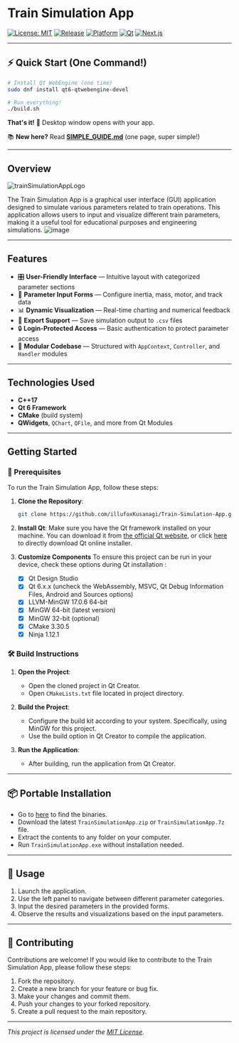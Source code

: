 # Train Simulation App
[![License: MIT](https://img.shields.io/badge/License-MIT-red.svg)](https://opensource.org/licenses/MIT)
[![Release](https://img.shields.io/github/v/release/illufoxKusanagi/Train-Simulation-App?display_name=tag&sort=semver)](https://github.com/illufoxKusanagi/Train-Simulation-App/releases)
[![Platform](https://img.shields.io/badge/platform-Linux%20%7C%20Windows-blue)](#)
[![Qt](https://img.shields.io/badge/Qt-6.x-green)](https://www.qt.io/)
[![Next.js](https://img.shields.io/badge/Next.js-14+-black)](https://nextjs.org/)

---

## ⚡ Quick Start (One Command!)

```bash
# Install Qt WebEngine (one time)
sudo dnf install qt6-qtwebengine-devel

# Run everything!
./build.sh
```

**That's it!** 🎉 Desktop window opens with your app.

📚 **New here?** Read **[SIMPLE_GUIDE.md](SIMPLE_GUIDE.md)** (one page, super simple!)

---

## Overview
![trainSimulationAppLogo](https://github.com/user-attachments/assets/c8c9747c-b962-458f-bf7a-166f7b57ff48)

The Train Simulation App is a graphical user interface (GUI) application designed to simulate various parameters related to train operations. This application allows users to input and visualize different train parameters, making it a useful tool for educational purposes and engineering simulations.
![image](https://github.com/user-attachments/assets/4c365f79-ba6d-44a6-a12c-6dbe0bf1c197)

---

## Features

- 🎛️ **User-Friendly Interface** — Intuitive layout with categorized parameter sections  
- 🧮 **Parameter Input Forms** — Configure inertia, mass, motor, and track data  
- 📊 **Dynamic Visualization** — Real-time charting and numerical feedback  
- 📁 **Export Support** — Save simulation output to `.csv` files  
- 🔒 **Login-Protected Access** — Basic authentication to protect parameter access  
- 🧩 **Modular Codebase** — Structured with `AppContext`, `Controller`, and `Handler` modules 

---

## Technologies Used

- **C++17**
- **Qt 6 Framework**
- **CMake** (build system)
- **QWidgets**, `QChart`, `QFile`, and more from Qt Modules

---

## Getting Started

### 🔧 Prerequisites

To run the Train Simulation App, follow these steps:

1. **Clone the Repository**:
   ```bash
   git clone https://github.com/illufoxKusanagi/Train-Simulation-App.git
   ```

2. **Install Qt**: Make sure you have the Qt framework installed on your machine. You can download it from [the official Qt website](https://www.qt.io/download), or click [here](https://d13lb3tujbc8s0.cloudfront.net/onlineinstallers/qt-online-installer-windows-x64-4.9.0.exe) to directly download Qt online installer.

3. **Customize Components** 
   To ensure this project can be run in your device, check these options during Qt installation : 
   - [x] Qt Design Studio
   - [x] Qt 6.x.x (uncheck the WebAssembly, MSVC, Qt Debug Information Files, Android and Sources options)
   - [x] LLVM-MinGW 17.0.6 64-bit
   - [x] MinGW 64-bit (latest version)
   - [x] MinGW 32-bit (optional)
   - [x] CMake 3.30.5
   - [x] Ninja 1.12.1

### 🛠️ Build Instructions

1. **Open the Project**:
   - Open the cloned project in Qt Creator.
   - Open `CMakeLists.txt` file located in project directory.

2. **Build the Project**:
   - Configure the build kit according to your system. Specifically, using MinGW for this project.
   - Use the build option in Qt Creator to compile the application.

3. **Run the Application**:
   - After building, run the application from Qt Creator.

---

## 📦 Portable Installation

   - Go to [here](https://github.com/illufoxKusanagi/Train-Simulation-App/releases) to find the binaries.
   - Download the latest `TrainSimulationApp.zip` or `TrainSimulationApp.7z` file.
   - Extract the contents to any folder on your computer.
   - Run `TrainSimulationApp.exe` without installation needed.

---

## 🚀 Usage

1. Launch the application.
2. Use the left panel to navigate between different parameter categories.
3. Input the desired parameters in the provided forms.
4. Observe the results and visualizations based on the input parameters.

---

## 🤝 Contributing

Contributions are welcome! If you would like to contribute to the Train Simulation App, please follow these steps:

1. Fork the repository.
2. Create a new branch for your feature or bug fix.
3. Make your changes and commit them.
4. Push your changes to your forked repository.
5. Create a pull request to the main repository.

---

*This project is licensed under the [MIT License](https://opensource.org/licenses/MIT).*
